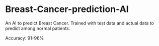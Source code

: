 # Breast-Cancer-prediction-AI
An AI to predict Breast Cancer. Trained with test data and actual data to predict among normal patients.

Accuracy: 91-96%
